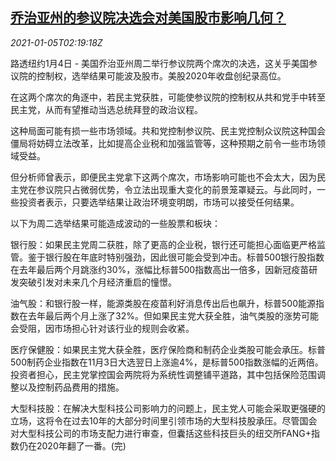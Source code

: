 <!--1609815348000-->
[乔治亚州的参议院决选会对美国股市影响几何？](https://cn.reuters.com/article/usa-senate-runoff-impact-stocks-0104-mon-idCNKBS29A074)
------

<div><i>2021-01-05T02:19:18Z</i></div><p>路透纽约1月4日 - 美国乔治亚州周二举行参议院两个席次的决选，这关乎美国参议院的控制权，选举结果可能波及股市。美股2020年收盘创纪录高位。</p><p>在这两个席次的角逐中，若民主党获胜，可能使参议院的控制权从共和党手中转至民主党，从而有望推动当选总统拜登的政治议程。</p><p>这种局面可能有损一些市场领域。共和党控制参议院、民主党控制众议院这种国会僵局将妨碍立法改革，比如提高企业税和加强监管等，这种预期之前令一些市场领域受益。</p><p>但分析师曾表示，即便民主党拿下这两个席次，市场影响可能也不会太大，因为民主党在参议院只占微弱优势，令立法出现重大变化的前景笼罩疑云。与此同时，一些投资者表示，只要选举结果让政治环境变明朗，市场可以接受任何结果。</p><p>以下为周二选举结果可能造成波动的一些股票和板块：</p><p>银行股：如果民主党周二获胜，除了更高的企业税，银行还可能担心面临更严格监管。鉴于银行股在年底时特别强劲，因此很可能会受到冲击。标普500银行股指数在去年最后两个月跳涨约30%，涨幅比标普500指数高出一倍多，因新冠疫苗研发突破引发对未来几个月经济重启的憧憬。</p><p>油气股：和银行股一样，能源类股在疫苗利好消息传出后也飙升，标普500能源指数在去年最后两个月上涨了32%。但如果民主党大获全胜，油气类股的涨势可能会受阻，因市场担心针对该行业的规则会收紧。</p><p>医疗保健股：如果民主党大获全胜，医疗保险商和制药企业类股可能会承压。标普500制药企业指数在11月3日大选翌日上涨逾4%，是标普500指数涨幅的近两倍。投资者担心，民主党掌控国会两院将为系统性调整铺平道路，其中包括保险范围调整以及控制药品费用的措施。</p><p>大型科技股：在解决大型科技公司影响力的问题上，民主党人可能会采取更强硬的立场，这将令在过去10年的大部分时间里引领市场的大型科技股承压。尽管国会对大型科技公司的市场支配力进行审查，但囊括这些科技巨头的纽交所FANG+指数仍在2020年翻了一番。(完)</p>

